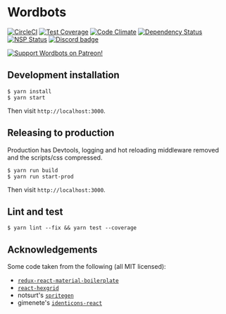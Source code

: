 # Wordbots

[![CircleCI](https://img.shields.io/circleci/project/github/wordbots/wordbots-core/master.svg)](https://circleci.com/gh/wordbots/wordbots-core)
[![Test Coverage](https://codeclimate.com/github/wordbots/wordbots-core/badges/coverage.svg)](https://codeclimate.com/github/wordbots/wordbots-core/coverage)
[![Code Climate](https://codeclimate.com/github/wordbots/wordbots-core/badges/gpa.svg)](https://codeclimate.com/github/wordbots/wordbots-core)
[![Dependency Status](https://www.versioneye.com/user/projects/58e73f0926a5bb0052203185/badge.svg?style=flat-square)](https://www.versioneye.com/user/projects/58e73f0926a5bb0052203185)
[![NSP Status](https://nodesecurity.io/orgs/wordbots/projects/5d6bd7c0-460e-45f0-93a4-d671ca75fd39/badge)](https://nodesecurity.io/orgs/wordbots/projects/5d6bd7c0-460e-45f0-93a4-d671ca75fd39)
[![Discord badge](https://img.shields.io/discord/301800217055985665.svg)](http://discord.wordbots.io)
<!---
  [![Greenkeeper badge](https://badges.greenkeeper.io/wordbots/wordbots-core.svg)](https://greenkeeper.io/)
--->

[![Support Wordbots on Patreon!](http://imgur.com/q7lBCUn.png)](https://www.patreon.com/wordbots)

## Development installation

```
$ yarn install
$ yarn start
```

Then visit `http://localhost:3000`.

## Releasing to production

Production has Devtools, logging and hot reloading middleware removed
and the scripts/css compressed.

```
$ yarn run build
$ yarn run start-prod
```

Then visit `http://localhost:3000`.

## Lint and test

```
$ yarn lint --fix && yarn test --coverage
```

## Acknowledgements

Some code taken from the following (all MIT licensed):

* [`redux-react-material-boilerplate`](https://github.com/WapGeaR/redux-react-material-boilerplate)
* [`react-hexgrid`](https://github.com/hellenic/react-hexgrid)
* notsurt's [`spritegen`](https://github.com/not-surt/spritegen)
* gimenete's [`identicons-react`](https://github.com/gimenete/identicons-react)
